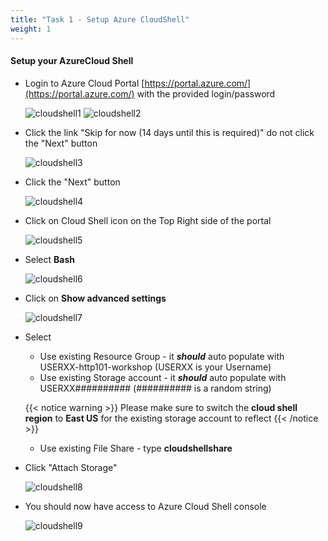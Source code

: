 ```yaml
---
title: "Task 1 - Setup Azure CloudShell"
weight: 1
---
```


#### **Setup your AzureCloud Shell**

* Login to Azure Cloud Portal [https://portal.azure.com/](https://portal.azure.com/) with the provided login/password

    ![cloudshell1](../../images/cloudshell-01.jpg)
    ![cloudshell2](../../images/cloudshell-02.jpg)

* Click the link "Skip for now (14 days until this is required)" do not click the "Next" button

    ![cloudshell3](../../images/cloudshell-03.jpg)

* Click the "Next" button

    ![cloudshell4](../../images/cloudshell-04.jpg)

* Click on Cloud Shell icon on the Top Right side of the portal

    ![cloudshell5](../../images/cloudshell-05.jpg)

* Select **Bash**

    ![cloudshell6](../../images/cloudshell-06.jpg)

* Click on **Show advanced settings**

    ![cloudshell7](../../images/cloudshell-07.jpg)
* Select
  * Use existing Resource Group  - it ***should*** auto populate with USERXX-http101-workshop (USERXX is your Username)
  * Use existing Storage account - it ***should*** auto populate with USERXX########## (########## is a random string) 

  {{< notice warning >}} Please make sure to switch the **cloud shell region** to **East US** for the existing storage account to reflect
  {{< /notice >}}  

  * Use existing File Share  - type **cloudshellshare** 

* Click "Attach Storage"

    ![cloudshell8](../../images/cloudshell-08.png)

* You should now have access to Azure Cloud Shell console

    ![cloudshell9](../../images/cloudshell-09.jpg)